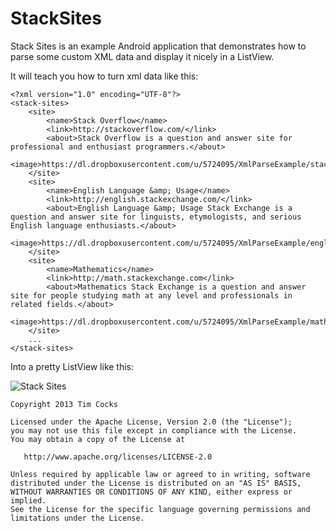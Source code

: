 StackSites
==========

Stack Sites is an example Android application that demonstrates how to parse some custom XML data and display it nicely in a ListView.

It will teach you how to turn xml data like this:

    <?xml version="1.0" encoding="UTF-8"?>
    <stack-sites>
        <site>
            <name>Stack Overflow</name>
            <link>http://stackoverflow.com/</link>
            <about>Stack Overflow is a question and answer site for professional and enthusiast programmers.</about>
            <image>https://dl.dropboxusercontent.com/u/5724095/XmlParseExample/stackoverflow.png</image>
        </site>
        <site>
            <name>English Language &amp; Usage</name>
            <link>http://english.stackexchange.com/</link>
            <about>English Language &amp; Usage Stack Exchange is a question and answer site for linguists, etymologists, and serious English language enthusiasts.</about>
            <image>https://dl.dropboxusercontent.com/u/5724095/XmlParseExample/english.png</image>
        </site>
        <site>
            <name>Mathematics</name>
            <link>http://math.stackexchange.com</link>
            <about>Mathematics Stack Exchange is a question and answer site for people studying math at any level and professionals in related fields.</about>
            <image>https://dl.dropboxusercontent.com/u/5724095/XmlParseExample/math.png</image>
        </site>
        ...
    </stack-sites>
    
Into a pretty ListView like this:

![Stack Sites](https://dl.dropboxusercontent.com/u/5724095/images/stacksites.png)

    Copyright 2013 Tim Cocks

    Licensed under the Apache License, Version 2.0 (the "License");
    you may not use this file except in compliance with the License.
    You may obtain a copy of the License at

       http://www.apache.org/licenses/LICENSE-2.0

    Unless required by applicable law or agreed to in writing, software
    distributed under the License is distributed on an "AS IS" BASIS,
    WITHOUT WARRANTIES OR CONDITIONS OF ANY KIND, either express or implied.
    See the License for the specific language governing permissions and
    limitations under the License.